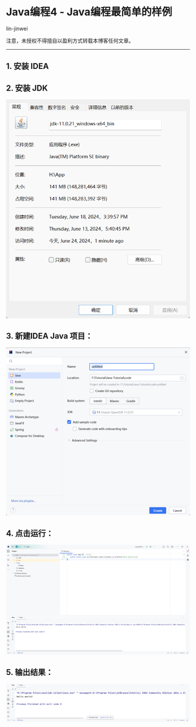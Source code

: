 # Java编程4 - Java编程最简单的样例

lin-jinwei

注意，未授权不得擅自以盈利方式转载本博客任何文章。

---

## 1. 安装 IDEA

## 2. 安装 JDK

![1719199419614](images/Java编程4-Java编程最简单的样例/1719199419614.png)

## 3. 新建IDEA Java 项目：

![1719199361202](images/Java编程4-Java编程最简单的样例/1719199361202.png)

## 4. 点击运行：

![1719199488473](images/Java编程4-Java编程最简单的样例/1719199488473.png)

## 5. 输出结果：

![1719199504566](images/Java编程4-Java编程最简单的样例/1719199504566.png)
